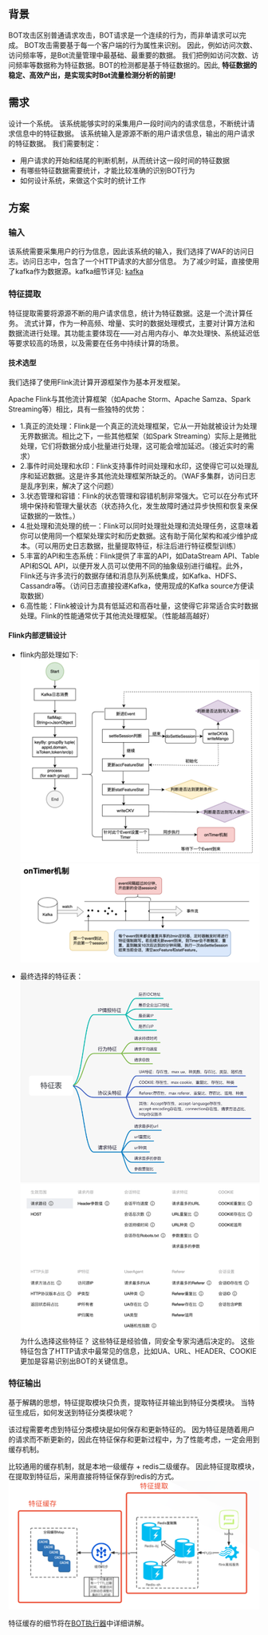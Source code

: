## 背景
BOT攻击区别普通请求攻击，BOT请求是一个连续的行为，而非单请求可以完成。
BOT攻击需要基于每一个客户端的行为属性来识别。
因此，例如访问次数、访问频率等，是Bot流量管理中最基础、最重要的数据。
我们把例如访问次数、访问频率等数据称为特征数据。BOT的检测都是基于特征数据的。因此,
**特征数据的稳定、高效产出，是实现实时Bot流量检测分析的前提!**

## 需求
设计一个系统。
该系统能够实时的采集用户一段时间内的请求信息，不断统计请求信息中的特征数据。
该系统输入是源源不断的用户请求信息，输出的用户请求的特征数据。
我们需要制定：

* 用户请求的开始和结尾的判断机制，从而统计这一段时间的特征数据
* 有哪些特征数据需要统计，才能比较准确的识别BOT行为
* 如何设计系统，来做这个实时的统计工作

## 方案
### 输入
该系统需要采集用户的行为信息，因此该系统的输入，我们选择了WAF的访问日志。访问日志中，包含了一个HTTP请求的大部分信息。
为了减少时延，直接使用了kafka作为数据源。kafka细节详见: [kafka](../basic/kafka.md)



### 特征提取 
特征提取需要将源源不断的用户请求信息，统计为特征数据。这是一个流计算任务。
流式计算，作为一种高频、增量、实时的数据处理模式，主要对计算方法和数据流进行处理。其功能主要体现在——对占用内存小、单次处理快、系统延迟低等要求较高的场景，以及需要在任务中持续计算的场景。

#### 技术选型
我们选择了使用Flink流计算开源框架作为基本开发框架。

Apache Flink与其他流计算框架（如Apache Storm、Apache Samza、Spark Streaming等）相比，具有一些独特的优势：

- 1.真正的流处理：Flink是一个真正的流处理框架，它从一开始就被设计为处理无界数据流。相比之下，一些其他框架（如Spark Streaming）实际上是微批处理，它们将数据分成小批量进行处理，这可能会增加延迟。（接近实时的需求）
- 2.事件时间处理和水印：Flink支持事件时间处理和水印，这使得它可以处理乱序和延迟数据。这是许多其他流处理框架所缺乏的。（WAF多集群，访问日志是乱序到来，解决了这个问题）
- 3.状态管理和容错：Flink的状态管理和容错机制非常强大。它可以在分布式环境中保持和管理大量状态（状态持久化，发生故障时通过异步快照和恢复来保证数据的一致性。）
- 4.批处理和流处理的统一：Flink可以同时处理批处理和流处理任务，这意味着你可以使用同一个框架处理实时和历史数据。这有助于简化架构和减少维护成本。（可以用历史日志数据，批量提取特征，标注后进行特征模型训练）
- 5.丰富的API和生态系统：Flink提供了丰富的API，如DataStream API、Table API和SQL API，以便开发人员可以使用不同的抽象级别进行编程。此外，Flink还与许多流行的数据存储和消息队列系统集成，如Kafka、HDFS、Cassandra等。（访问日志直接投递Kafka，使用现成的Kafka source方便读取数据）
- 6.高性能：Flink被设计为具有低延迟和高吞吐量，这使得它非常适合实时数据处理。Flink的性能通常优于其他流处理框架。（性能越高越好）




#### Flink内部逻辑设计

- flink内部处理如下:
![flink](flink.png)
![ontimer](ontimer.png)

- 最终选择的特征表：
![特征表](featuretable.png)
![控制台特征表](featuretable1.png)
为什么选择这些特征？
    这些特征是经验值，同安全专家沟通后决定的。
    这些特征包含了HTTP请求中最常见的信息，比如UA、URL、HEADER、COOKIE更加是容易识别出BOT的关键信息。



### 特征输出
基于解耦的思想，特征提取模块只负责，提取特征并输出到特征分类模块。
当特征生成后，如何发送到特征分类模块呢？

该过程需要考虑到特征分类模块是如何保存和更新特征的。
因为特征是随着用户的请求而不断更新的，因此在特征保存和更新过程中，为了性能考虑，一定会用到缓存机制。

比较通用的缓存机制，就是本地一级缓存 + redis二级缓存。
因此特征提取模块，在提取到特征后，采用直接将特征保存到redis的方式。
![特征输出](featurestore.png)

特征缓存的细节将在[BOT执行器](botexecutor.md)中详细讲解。